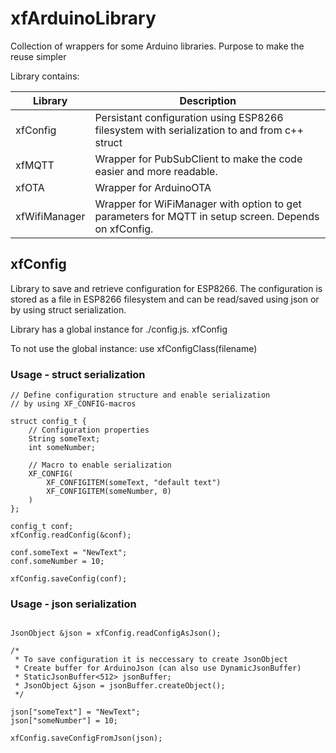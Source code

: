 # xfArduinoLibrary
Collection of wrappers for some Arduino libraries. Purpose to make the reuse simpler

Library contains:

| Library   | Description  |   
|-----------|--------------|
|xfConfig   | Persistant configuration using ESP8266 filesystem with serialization to and from c++ struct 
| xfMQTT    | Wrapper for PubSubClient to make the code easier and more readable. 
| xfOTA | Wrapper for ArduinoOTA
| xfWifiManager | Wrapper for WiFiManager with option to get parameters for MQTT in setup screen. Depends on xfConfig.


## xfConfig
Library to save and retrieve configuration for ESP8266. The configuration is stored as a file in ESP8266 filesystem and can be read/saved using json or by using struct serialization. 

Library has a global instance for ./config.js. xfConfig

To not use the global instance: use xfConfigClass(filename)

### Usage - struct serialization

```
// Define configuration structure and enable serialization
// by using XF_CONFIG-macros

struct config_t {
    // Configuration properties
    String someText;
    int someNumber;

    // Macro to enable serialization 
    XF_CONFIG(
        XF_CONFIGITEM(someText, "default text")
        XF_CONFIGITEM(someNumber, 0)
    )
};

config_t conf;
xfConfig.readConfig(&conf);

conf.someText = "NewText";
conf.someNumber = 10;

xfConfig.saveConfig(conf);

```
### Usage - json serialization
```

JsonObject &json = xfConfig.readConfigAsJson();

/*
 * To save configuration it is neccessary to create JsonObject 
 * Create buffer for ArduinoJson (can also use DynamicJsonBuffer)
 * StaticJsonBuffer<512> jsonBuffer;
 * JsonObject &json = jsonBuffer.createObject();
 */

json["someText"] = "NewText";
json["someNumber"] = 10;

xfConfig.saveConfigFromJson(json);

```